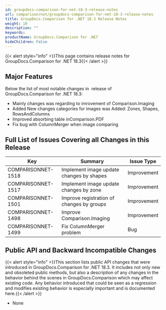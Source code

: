 ```yaml
---
id: groupdocs-comparison-for-net-18-3-release-notes
url: comparison/net/groupdocs-comparison-for-net-18-3-release-notes
title: GroupDocs.Comparison for .NET 18.3 Release Notes
weight: 10
description: ""
keywords: 
productName: GroupDocs.Comparison for .NET
hideChildren: False
---
```

{{< alert style="info" >}}This page contains release notes for GroupDocs.Comparison for .NET 18.3{{< /alert >}}

## Major Features

Below the list of most notable changes in  release of GroupDocs.Comparison for .NET 18.3:

*   Mainly changes was regarding to imrovement of Comparison.Imaging
*   Added New changes categories for images was Added: Zones, Shapes, RowsAndColumns
*   Improved absorbing table inComparison.PDF
*   Fix bug with ColumnMerger when image comparing

## Full List of Issues Covering all Changes in this Release

| Key | Summary | Issue Type |
| --- | --- | --- |
| COMPARISONNET-1518 | Implement image update changes by shapes | Improvement |
| COMPARISONNET-1517 | Implement image update changes by zone | Improvement |
| COMPARISONNET-1501 | Improve registration of changes by groups | Improvement |
| COMPARISONNET-1498 | Improve Comparison.Imaging | Improvement |
| COMPARISONNET-1499 | Fix ColumnMerger problem | Bug |

## Public API and Backward Incompatible Changes

{{< alert style="info" >}}This section lists public API changes that were introduced in GroupDocs.Comparison for .NET 18.3. It includes not only new and obsoleted public methods, but also a description of any changes in the behavior behind the scenes in GroupDocs.Comparison which may affect existing code. Any behavior introduced that could be seen as a regression and modifies existing behavior is especially important and is documented here.{{< /alert >}}

*   None
